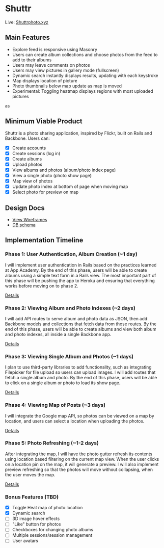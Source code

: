 # Shuttr

Live: [Shuttrphoto.xyz][live]

[live]: http://www.shuttrphoto.xyz

## Main Features
- Explore feed is responsive using Masonry
- Users can create album collections and choose photos from the feed to add to their albums
- Users may leave comments on photos
- Users may view pictures in gallery mode (fullscreen)
- Dynamic search instantly displays results, updating with each keystroke
- Map displays location of picture
- Photo thumbnails below map update as map is moved
- Experimental: Toggling heatmap displays regions with most uploaded pictures

as
## Minimum Viable Product
Shuttr is a photo sharing application, inspired by Flickr, built on Rails and Backbone. Users can:
<!-- This is a Markdown checklist. Use it to keep track of your progress! -->

- [x] Create accounts
- [x] Create sessions (log in)
- [x] Create albums
- [x] Upload photos
- [x] View albums and photos (album/photo index page)
- [x] View a single photo (photo show page)
- [x] Map view of photos
- [x] Update photo index at bottom of page when moving map
- [x] Select photo for preview on map

## Design Docs
* [View Wireframes][views]
* [DB schema][schema]

[views]: ./docs/views.md
[schema]: ./docs/schema.md

## Implementation Timeline

### Phase 1: User Authentication, Album Creation (~1 day)
I will implement user authentication in Rails based on the practices learned at
App Academy. By the end of this phase, users will be able to create albums using
a simple text form in a Rails view. The most important part of this phase will
be pushing the app to Heroku and ensuring that everything works before moving on
to phase 2.

[Details][phase-one]

### Phase 2: Viewing Album and Photo Indexes (~2 days)
I will add API routes to serve album and photo data as JSON, then add Backbone
models and collections that fetch data from those routes. By the end of this
phase, users will be able to create albums and view both album and photo
indexes, all inside a single Backbone app.

[Details][phase-two]

### Phase 3: Viewing Single Album and Photos (~1 days)
I plan to use third-party libraries to add functionality, such as integrating
Filepicker for file upload so users can upload images. I will add routes that
fetch a single album and photo. By the end of this phase, users will be able
to click on a single album or photo to load its show page.

[Details][phase-three]

### Phase 4: Viewing Map of Posts (~3 days)
I will integrate the Google map API, so photos can be viewed on a map
by location, and users can select a location when uploading the photos.

[Details][phase-four]

### Phase 5: Photo Refreshing (~1-2 days)
After integrating the map, I will have the photo gutter refresh its contents
using location based filtering on the current map view. When the user clicks on
a location pin on the map, it will generate a preview. I will also implement
preview refreshing so that the photos will move without collapsing, when the
user moves the map.

[Details][phase-five]


### Bonus Features (TBD)
- [x] Toggle Heat map of photo location
- [x] Dynamic search
- [ ] 3D image hover effects
- [ ] "Like" button for photos
- [ ] Checkboxes for changing photo albums
- [ ] Multiple sessions/session management
- [ ] User avatars

[phase-one]: ./docs/phases/phase1.md
[phase-two]: ./docs/phases/phase2.md
[phase-three]: ./docs/phases/phase3.md
[phase-four]: ./docs/phases/phase4.md
[phase-five]: ./docs/phases/phase5.md
